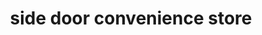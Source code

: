 ---
title: "side door convenience store"
url: /allegan/side-door-convenience-store/
shop: Lebensmittel
---